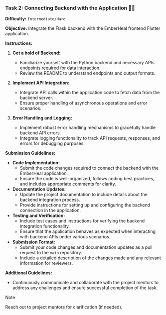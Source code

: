 ### Task 2: Connecting Backend with the Application 📡📱

**Difficulty:** `Intermediate/Hard`

**Objective:**
Integrate the Flask backend with the EmberHeal frontend Flutter application.

**Instructions:**
1. **Get a hold of Backend:**
   - Familiarize yourself with the Python backend and necessary APIs endpoints required for data interaction.
   - Review the README to understand endpoints and output formats.

2. **Implement API Integration:**
   - Integrate API calls within the application code to fetch data from the backend server.
   - Ensure proper handling of asynchronous operations and error scenarios.

3. **Error Handling and Logging:**
   - Implement robust error handling mechanisms to gracefully handle backend API errors.
   - Integrate logging functionality to track API requests, responses, and errors for debugging purposes.


**Submission Guidelines:**
- **Code Implementation:**
  - Submit the code changes required to connect the backend with the EmberHeal application.
  - Ensure the code is well-organized, follows coding best practices, and includes appropriate comments for clarity.
- **Documentation Updates:**
  - Update the project documentation to include details about the backend integration process.
  - Provide instructions for setting up and configuring the backend connection in the application.
- **Testing and Verification:**
  - Include test cases and instructions for verifying the backend integration functionality.
  - Ensure that the application behaves as expected when interacting with backend APIs under various scenarios.
- **Submission Format:**
  - Submit your code changes and documentation updates as a pull request to the `main` repository.
  - Include a detailed description of the changes made and any relevant information for reviewers.


**Additional Guidelines:**
- Continuously communicate and collaborate with the project mentors to address any challenges and ensure successful completion of the task.

> [!NOTE]  
> Reach out to project mentors for clarification (if needed).

